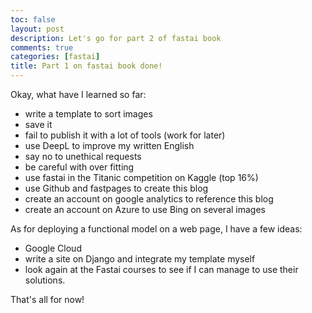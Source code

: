```yaml
---
toc: false
layout: post
description: Let's go for part 2 of fastai book
comments: true
categories: [fastai]
title: Part 1 on fastai book done!
---
```

Okay, what have I learned so far:
- write a template to sort images
- save it
- fail to publish it with a lot of tools (work for later)
- use DeepL to improve my written English
- say no to unethical requests
- be careful with over fitting
- use fastai in the Titanic competition on Kaggle (top 16%)
- use Github and fastpages to create this blog
- create an account on google analytics to reference this blog
- create an account on Azure to use Bing on several images

As for deploying a functional model on a web page, I have a few ideas:
- Google Cloud
- write a site on Django and integrate my template myself
- look again at the Fastai courses to see if I can manage to use their solutions.

That's all for now!